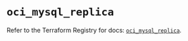 # `oci_mysql_replica`

Refer to the Terraform Registry for docs: [`oci_mysql_replica`](https://registry.terraform.io/providers/oracle/oci/6.18.0/docs/resources/mysql_replica).
